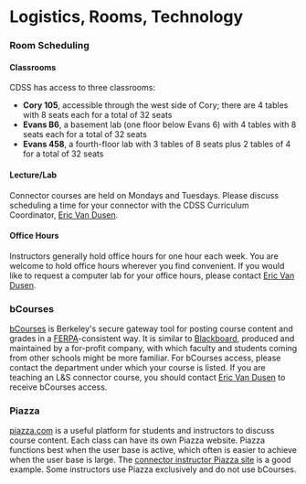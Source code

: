 # Logistics, Rooms, Technology

### Room Scheduling

#### Classrooms

CDSS has access to three classrooms:

<!-- are these all the classrooms --> <!-- no -->

* **Cory 105**, accessible through the west side of Cory; there are 4 tables with 8 seats each for a total of 32 seats
* **Evans B6**, a basement lab \(one floor below Evans 6\) with 4 tables with 8 seats each for a total of 32 seats
* **Evans 458**, a fourth-floor lab with 3 tables of 8 seats plus 2 tables of 4 for a total of 32 seats


<!-- 

These classrooms do not have computers, but students who need access to a computer may [borrow a Chromebook](/technology/computer-resources.md) for the semester.

-->

#### Lecture/Lab

Connector courses are held on Mondays and Tuesdays. Please discuss scheduling a time for your connector with the CDSS Curriculum Coordinator, [Eric Van Dusen](mailto:ericvd@berkeley.edu).

#### Office Hours

Instructors generally hold office hours for one hour each week. You are welcome to hold office hours wherever you find convenient. If you would like to request a computer lab for your office hours, please contact [Eric Van Dusen](mailto:ericvd@berkeley.edu).

### bCourses

[bCourses](https://bcourses.berkeley.edu/) is Berkeley's secure gateway tool for posting course content and grades in a [FERPA](http://registrar.berkeley.edu/academic-policies-procedures/ferpa)-consistent way. It is similar to [Blackboard](http://www.blackboard.com/), produced and maintained by a for-profit company, with which faculty and students coming from other schools might be more familiar. For bCourses access, please contact the department under which your course is listed. If you are teaching an L&S connector course, you should contact [Eric Van Dusen](mailto:ericvd@berkeley.edu) to receive bCourses access.

### Piazza

[piazza.com](https://piazza.com/) is a useful platform for students and instructors to discuss course content. Each class can have its own Piazza website. Piazza functions best when the user base is active, which often is easier to achieve when the user base is large. The [connector instructor Piazza site](https://piazza.com/berkeley/other/cs97) is a good example. Some instructors use Piazza exclusively and do not use bCourses.

